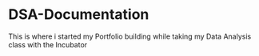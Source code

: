 # DSA-Documentation
This is where i started my Portfolio building while taking my Data Analysis class with the Incubator
